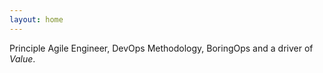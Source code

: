 ```yaml
---
layout: home
---
```


Principle Agile Engineer, DevOps Methodology, BoringOps and a driver of _Value_.

